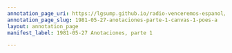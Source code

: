```yaml
---
annotation_page_uri: https://lgsump.github.io/radio-venceremos-espanol/annotations/1981-05-27-anotaciones-parte-1-canvas-1-poes-a.json
annotation_page_slug: 1981-05-27-anotaciones-parte-1-canvas-1-poes-a
layout: annotation_page
manifest_label: 1981-05-27 Anotaciones, parte 1

---
```


